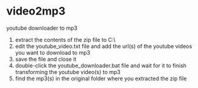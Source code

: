 # video2mp3
youtube downloader to mp3

1) extract the contents of the zip file to C:\
2) edit the youtube_video.txt file and add the url(s) of the youtube videos you want to download to mp3
3) save the file and close it
4) double-click the youtube_downloader.bat file and wait for it to finish transforming the youtube video(s) to mp3
5) find the mp3(s) in the original folder where you extracted the zip file
